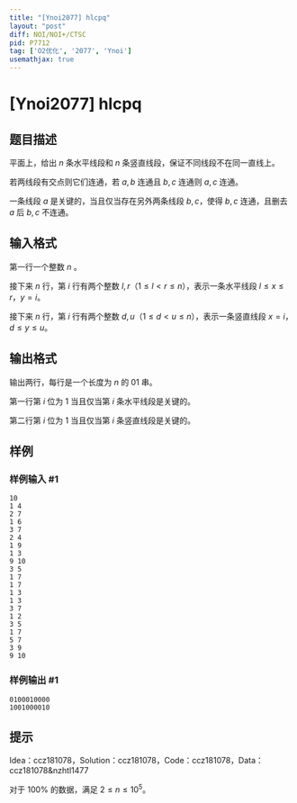 ```yaml
---
title: "[Ynoi2077] hlcpq"
layout: "post"
diff: NOI/NOI+/CTSC
pid: P7712
tag: ['O2优化', '2077', 'Ynoi']
usemathjax: true
---
```


# [Ynoi2077] hlcpq
## 题目描述

平面上，给出 $n$ 条水平线段和 $n$ 条竖直线段，保证不同线段不在同一直线上。

若两线段有交点则它们连通，若 $a, b$ 连通且 $b, c$ 连通则 $a, c$ 连通。

一条线段 $a$ 是关键的，当且仅当存在另外两条线段 $b, c$，使得 $b, c$ 连通，且删去 $a$ 后 $b, c$ 不连通。

## 输入格式

第一行一个整数 $n$ 。

接下来 $n$ 行，第 $i$ 行有两个整数 $l, r$（$1 \le l < r \le n$），表示一条水平线段 $l \le x \le r$，$y=i$。

接下来 $n$ 行，第 $i$ 行有两个整数 $d, u$（$1 \le d < u \le n$），表示一条竖直线段 $x = i$，$d \le y \le u$。
## 输出格式

输出两行，每行是一个长度为 $n$ 的 $01$ 串。

第一行第 $i$ 位为 $1$ 当且仅当第 $i$ 条水平线段是关键的。

第二行第 $i$ 位为 $1$ 当且仅当第 $i$ 条竖直线段是关键的。

## 样例

### 样例输入 #1
```
10
1 4
2 7
1 6
3 7
2 4
1 9
1 3
9 10
3 5
1 7
1 7
1 3
1 3
3 7
1 2
3 5
1 7
5 7
3 9
9 10
```
### 样例输出 #1
```
0100010000
1001000010
```
## 提示

Idea：ccz181078，Solution：ccz181078，Code：ccz181078，Data：ccz181078&nzhtl1477

对于 $100\%$ 的数据，满足 $2 \le n \le 10^5$。
